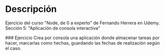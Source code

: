 # Descripción

Ejercicio del curso "Node, de 0 a experto" de Fernando Herrera en Udemy. Sección 5: "Aplicación de consola interactiva"

### Ejercicio
Crea por consola una aplicación donde almacenar tareas por hacer, marcarlas como hechas, guardando las fechas de realización según el caso.
